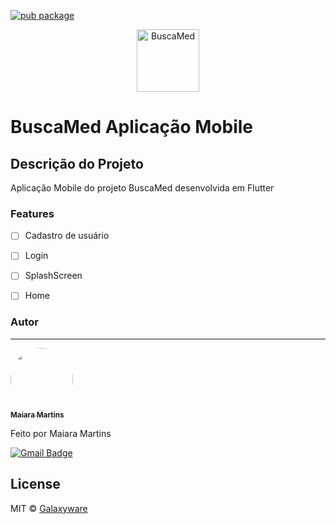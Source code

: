 [![pub package](https://img.shields.io/pub/v/flutter_modular.svg)](https://pub.dev/packages/flutter_modular) 

<p align="center">
  <img src="https://github.com/MaiaraM/BuscaMed/blob/master/assets/logo.png?raw=true" height="100" alt="BuscaMed" />
</p>

# BuscaMed Aplicação Mobile

## Descrição do Projeto
Aplicação Mobile do projeto BuscaMed desenvolvida em Flutter

### Features

- [ ] Cadastro de usuário
- [ ] Login
- [ ] SplashScreen
- [ ] Home


### Autor
---

<a href="https://github.com/MaiaraM">
 <img style="border-radius: 50%;" src="https://avatars3.githubusercontent.com/u/40842310?s=460&u=0d7cb78a451846f9f05db46e723236b226caff80&v=4" width="100px;" alt=""/>
 <br />
 <sub><b>Maiara Martins</b></sub></a>

Feito por Maiara Martins

[![Gmail Badge](https://img.shields.io/badge/-maiaramartins093@gmail.com-c14438?style=flat-square&logo=Gmail&logoColor=white&link=mailto:tgmarinho@gmail.com)](mailto:maiaramartins093@gmail.com)

## License

MIT © [Galaxyware](https://github.com/MaiaraM)
